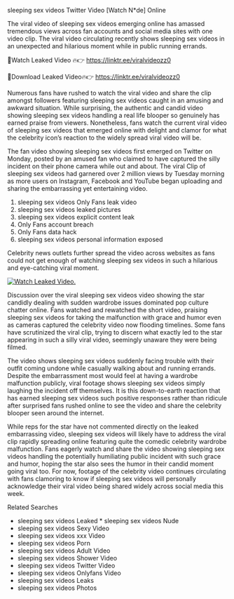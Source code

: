 ﻿sleeping sex videos Twitter Video [Watch N*de] Online

The viral video of ﻿sleeping sex videos emerging online has amassed tremendous views across fan accounts and social media sites with one video clip. The viral video circulating recently shows ﻿sleeping sex videos in an unexpected and hilarious moment while in public running errands. 

🔴Watch Leaked Video 🔥👉  https://linktr.ee/viralvideozz0 

🔴Download Leaked Video🔥👉  https://linktr.ee/viralvideozz0 

Numerous fans have rushed to watch the viral video and share the clip amongst followers featuring ﻿sleeping sex videos caught in an amusing and awkward situation. While surprising, the authentic and candid video showing ﻿sleeping sex videos handling a real life blooper so genuinely has earned praise from viewers. Nonetheless, fans watch the current viral video of ﻿sleeping sex videos that emerged online with delight and clamor for what the celebrity icon’s reaction to the widely spread viral video will be.

The fan video showing ﻿sleeping sex videos first emerged on Twitter on Monday, posted by an amused fan who claimed to have captured the silly incident on their phone camera while out and about. The viral Clip of ﻿sleeping sex videos had garnered over 2 million views by Tuesday morning as more users on Instagram, Facebook and YouTube began uploading and sharing the embarrassing yet entertaining video. 

1. ﻿sleeping sex videos Only Fans leak video
2. ﻿sleeping sex videos leaked pictures
3. ﻿sleeping sex videos explicit content leak
4. Only Fans account breach
5. Only Fans data hack
6. ﻿sleeping sex videos personal information exposed

Celebrity news outlets further spread the video across websites as fans could not get enough of watching ﻿sleeping sex videos in such a hilarious and eye-catching viral moment. 

[![Watch Leaked Video.](https://miro.medium.com/v2/resize:fit:828/format:webp/1*cilzJN44JGOrTw9NJCrNHA.gif "Watch Leaked Video")](https://linktr.ee/viralvideozz0)

Discussion over the viral ﻿sleeping sex videos video showing the star candidly dealing with sudden wardrobe issues dominated pop culture chatter online. Fans watched and rewatched the short video, praising ﻿sleeping sex videos for taking the malfunction with grace and humor even as cameras captured the celebrity video now flooding timelines. Some fans have scrutinized the viral clip, trying to discern what exactly led to the star appearing in such a silly viral video, seemingly unaware they were being filmed.

The video shows ﻿sleeping sex videos suddenly facing trouble with their outfit coming undone while casually walking about and running errands. Despite the embarrassment most would feel at having a wardrobe malfunction publicly, viral footage shows ﻿sleeping sex videos simply laughing the incident off themselves. It is this down-to-earth reaction that has earned ﻿sleeping sex videos such positive responses rather than ridicule after surprised fans rushed online to see the video and share the celebrity blooper seen around the internet.  

While reps for the star have not commented directly on the leaked embarrassing video, ﻿sleeping sex videos will likely have to address the viral clip rapidly spreading online featuring quite the comedic celebrity wardrobe malfunction. Fans eagerly watch and share the video showing ﻿sleeping sex videos handling the potentially humiliating public incident with such grace and humor, hoping the star also sees the humor in their candid moment going viral too. For now, footage of the celebrity video continues circulating with fans clamoring to know if ﻿sleeping sex videos will personally acknowledge their viral video being shared widely across social media this week.

Related Searches
* ﻿sleeping sex videos Leaked
﻿* sleeping sex videos Nude
* ﻿sleeping sex videos Sexy Video
* ﻿sleeping sex videos xxx Video
* ﻿sleeping sex videos Porn
* ﻿sleeping sex videos Adult Video
* ﻿sleeping sex videos Shower Video
* ﻿sleeping sex videos Twitter Video
* ﻿sleeping sex videos Onlyfans Video
* ﻿sleeping sex videos Leaks
* ﻿sleeping sex videos Photos